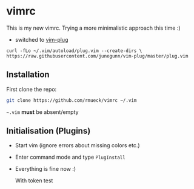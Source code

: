 # vimrc

This is my new vimrc. Trying a more minimalistic approach this time :)

- switched to [vim-plug](https://github.com/junegunn/vim-plug)

`curl -fLo ~/.vim/autoload/plug.vim --create-dirs \
    https://raw.githubusercontent.com/junegunn/vim-plug/master/plug.vim`


## Installation

First clone the repo:

~~~sh
git clone https://github.com/rmueck/vimrc ~/.vim
~~~
 `~.vim` **must** be absent/empty

## Initialisation (Plugins)

- Start vim (ignore errors about missing colors etc.)
- Enter command mode and type `PlugInstall`
- Everything is fine now :)

    With token test
